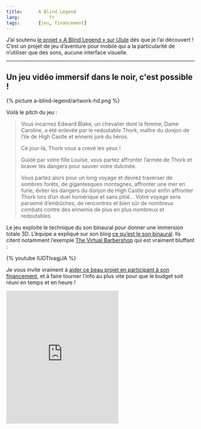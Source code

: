 ```yaml
---
title:      A Blind Legend
lang:			fr
tags:       [jeu, financement]
---
```


J’ai soutenu [le projet « A Blind Legend » sur Ulule](http://fr.ulule.com/a-blind-legend/) dès que je l’ai découvert ! C’est un projet de jeu d’aventure pour mobile qui a la particularité de n’utiliser que des sons, aucune interface visuelle.

---

## Un jeu vidéo immersif dans le noir, c'est possible !

{% picture a-blind-legend/artwork-hd.png %}

Voilà le pitch du jeu :

> Vous incarnez Edward Blake, un chevalier dont la femme, Dame Caroline, a été enlevée par le redoutable Thork, maître du donjon de l’ile de High Castle et ennemi juré du héros.
>
> Ce jour-là, Thork vous a crevé les yeux !
>
> Guidé par votre fille Louise, vous partez affronter l’armée de Thork et braver les dangers pour sauver votre dulcinée.
>
> Vous partez alors pour un long voyage et devrez traverser de sombres forêts, de gigantesques montagnes, affronter une mer en furie, éviter les dangers du donjon de High Castle pour enfin affronter Thork lors d’un duel homérique et sans pitié… Votre voyage sera parsemé d’embûches, de rencontres et bien sûr de nombreux combats contre des ennemis de plus en plus nombreux et redoutables.

Le jeu exploite le technique du son binaural pour donner une immersion totale 3D. L’équipe a expliqué sur son blog [ce qu’est le son binaural](http://www.ablindlegend.com/le-son-binaural-quest-ce-que-cest/). Ils citent notamment l’exemple [The Virtual Barbershop](https://www.youtube.com/watch?v=IUDTlvagjJA) qui est vraiment bluffant :

{% youtube IUDTlvagjJA %}

Je vous invite vraiment à [aider ce beau projet en participant à son financement](http://fr.ulule.com/a-blind-legend/), et à faire tourner l’info au plus vite pour que le budget soit réuni en temps et en heure !

<iframe frameborder="0" height="355px" width="300px" src="http://fr.ulule.com/a-blind-legend/widget.html" scrolling="no"></iframe>
